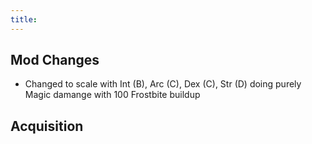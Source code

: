 ```yaml
---
title:
---
```

## Mod Changes
- Changed to scale with Int (B), Arc (C), Dex (C), Str (D) doing purely Magic damange with 100 Frostbite buildup
## Acquisition
